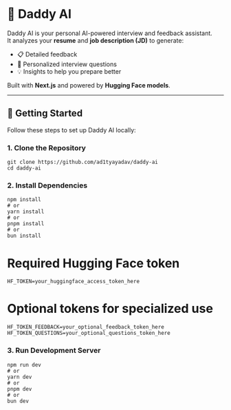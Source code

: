# 🤖 Daddy AI

Daddy AI is your personal AI-powered interview and feedback assistant.  
It analyzes your **resume** and **job description (JD)** to generate:  
- 📋 Detailed feedback  
- 🎯 Personalized interview questions  
- 💡 Insights to help you prepare better  

Built with **Next.js** and powered by **Hugging Face models**.  

---

## 🚀 Getting Started

Follow these steps to set up Daddy AI locally:

### 1. Clone the Repository
```
git clone https://github.com/ad1tyayadav/daddy-ai
cd daddy-ai
```

### 2. Install Dependencies

```
npm install
# or
yarn install
# or
pnpm install
# or
bun install
```

# Required Hugging Face token
```
HF_TOKEN=your_huggingface_access_token_here
```

# Optional tokens for specialized use
```
HF_TOKEN_FEEDBACK=your_optional_feedback_token_here
HF_TOKEN_QUESTIONS=your_optional_questions_token_here
```

### 3. Run Development Server
```
npm run dev
# or
yarn dev
# or
pnpm dev
# or
bun dev
```


